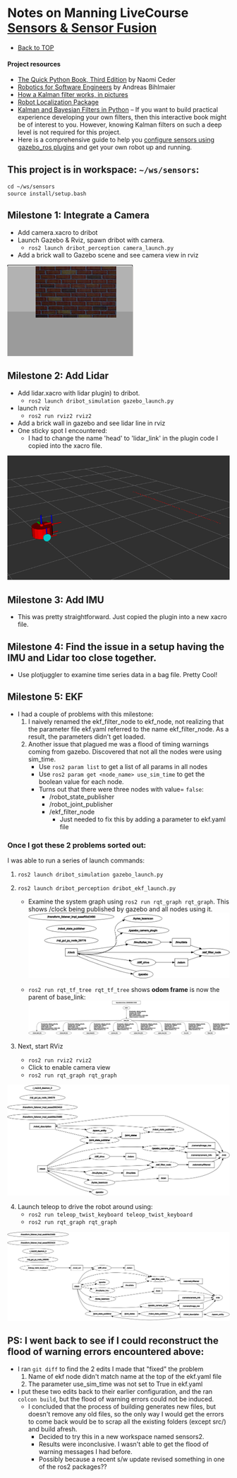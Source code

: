 # Notes on Manning LiveCourse [Sensors & Sensor Fusion](https://liveproject.manning.com/project/857/557/sensors-and-sensor-fusion?)

* [Back to TOP](https://github.com/dblanding/ROS2_live_course)

#### Project resources
* [The Quick Python Book, Third Edition](https://livebook.manning.com/book/the-quick-python-book-third-edition/about-this-book/) by Naomi Ceder
* [Robotics for Software Engineers](https://livebook.manning.com/book/robotics-for-software-engineers/welcome/v-2/) by Andreas Bihlmaier
* [How a Kalman filter works, in pictures](https://www.bzarg.com/p/how-a-kalman-filter-works-in-pictures/)
* [Robot Localization Package](http://docs.ros.org/en/noetic/api/robot_localization/html/index.html)
* [Kalman and Bayesian Filters in Python](https://github.com/rlabbe/Kalman-and-Bayesian-Filters-in-Python) – If you want to build practical experience developing your own filters, then this interactive book might be of interest to you. However, knowing Kalman filters on such a deep level is not required for this project.
* Here is a comprehensive guide to help you [configure sensors using gazebo_ros plugins](https://medium.com/@bytesrobotics/a-review-of-the-ros2-urdf-gazebo-sensor-91e947c633d7) and get your own robot up and running.
## This project is in workspace: `~/ws/sensors`:
```
cd ~/ws/sensors
source install/setup.bash
```
## Milestone 1: Integrate a Camera
* Add camera.xacro to dribot
* Launch Gazebo & Rviz, spawn dribot with camera.
    * `ros2 launch dribot_perception camera_launch.py`
* Add a brick wall to Gazebo scene and see camera view in rviz

![Camera View in RVIZ](images/wall.png)

## Milestone 2: Add Lidar
* Add lidar.xacro with lidar plugin) to dribot.
    * `ros2 launch dribot_simulation gazebo_launch.py`
* launch rviz
    * `ros2 run rviz2 rviz2`
* Add a brick wall in gazebo and see lidar line in rviz
* One sticky spot I encountered:
    * I had to change the name 'head' to 'lidar_link' in the plugin code I copied into the xacro file.

![Lidar Line](images/lidar_line.png)

## Milestone 3: Add IMU
* This was pretty straightforward. Just copied the plugin into a new xacro file.

## Milestone 4: Find the issue in a setup having the IMU and Lidar too close together.
* Use plotjuggler to examine time series data in a bag file. Pretty Cool!

## Milestone 5: EKF
* I had a couple of problems with this milestone:
    1. I naively renamed the ekf_filter_node to ekf_node, not realizing that the parameter file ekf.yaml referred to the name ekf_filter_node. As a result, the parameters didn't get loaded.
    2. Another issue that plagued me was a flood of timing warnings coming from gazebo. Discovered that not all the nodes were using sim_time.
        * Use `ros2 param list` to get a list of all params in all nodes
        * Use `ros2 param get <node_name> use_sim_time` to get the boolean value for each node.
        * Turns out that there were three nodes with value= `false`:
            * /robot_state_publisher
            * /robot_joint_publisher
            * /ekf_filter_node
                * Just needed to fix this by adding a parameter to ekf.yaml file

### Once I got these 2 problems sorted out:
I was able to run a series of launch commands:
1. `ros2 launch dribot_simulation gazebo_launch.py`
2. `ros2 launch dribot_perception dribot_ekf_launch.py`
    * Examine the system graph using `ros2 run rqt_graph rqt_graph`. This shows /clock being published by gazebo and all nodes using it.
![node_graph](images/rosgraph0.png)

    * `ros2 run rqt_tf_tree rqt_tf_tree` shows **odom frame** is now the parent of base_link:
![TF Tree](images/tf_tree_frames.png)

3. Next, start RViz
    * `ros2 run rviz2 rviz2`
    * Click to enable camera view
    * `ros2 run rqt_graph rqt_graph`

![node_graph](images/nodes&topics.png)

4. Launch teleop to drive the robot around using:
    * `ros2 run teleop_twist_keyboard teleop_twist_keyboard`
    * `ros2 run rqt_graph rqt_graph`

![node_graph](images/nodes&topics+kbrd.png)

## PS: I went back to see if I could reconstruct the flood of warning errors encountered above:
* I ran `git diff` to find the 2 edits I made that "fixed" the problem
    1. Name of ekf node didn't match name at the top of the ekf.yaml file
    2. The parameter use_sim_time was not set to True in ekf.yaml
* I put these two edits back to their earlier configuration, and the ran `colcon build`, but the flood of warning errors could not be induced.
    * I concluded that the process of building generates new files, but doesn't remove any old files, so the only way I would get the errors to come back would be to scrap all the existing folders (except src/) and build afresh.
        * Decided to try this in a new workspace named sensors2.
        * Results were inconclusive. I wasn't able to get the flood of warning messages I had before.
        * Possibly because a recent s/w update revised something in one of the ros2 packages??
        
